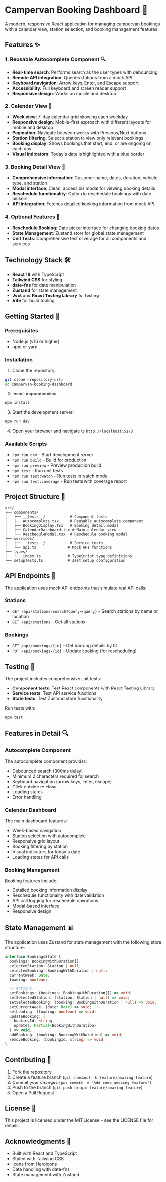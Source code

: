 # Campervan Booking Dashboard 🚐

A modern, responsive React application for managing campervan bookings with a calendar view, station selection, and booking management features.

## Features ✨

### 1. Reusable Autocomplete Component 🔍

- **Real-time search**: Performs search as the user types with debouncing
- **Remote API integration**: Queries stations from a mock API
- **Keyboard navigation**: Arrow keys, Enter, and Escape support
- **Accessibility**: Full keyboard and screen reader support
- **Responsive design**: Works on mobile and desktop

### 2. Calendar View 📅

- **Week view**: 7-day calendar grid showing each weekday
- **Responsive design**: Mobile-first approach with different layouts for mobile and desktop
- **Pagination**: Navigate between weeks with Previous/Next buttons
- **Station filtering**: Select a station to view only relevant bookings
- **Booking display**: Shows bookings that start, end, or are ongoing on each day
- **Visual indicators**: Today's date is highlighted with a blue border

### 3. Booking Detail View 📝

- **Comprehensive information**: Customer name, dates, duration, vehicle type, and station
- **Modal interface**: Clean, accessible modal for viewing booking details
- **Reschedule functionality**: Option to reschedule bookings with date pickers
- **API integration**: Fetches detailed booking information from mock API

### 4. Optional Features 🎯

- **Reschedule Booking**: Date picker interface for changing booking dates
- **State Management**: Zustand store for global state management
- **Unit Tests**: Comprehensive test coverage for all components and services

## Technology Stack 🛠️

- **React 18** with TypeScript
- **Tailwind CSS** for styling
- **date-fns** for date manipulation
- **Zustand** for state management
- **Jest** and **React Testing Library** for testing
- **Vite** for build tooling

## Getting Started 🚀

### Prerequisites

- Node.js (v16 or higher)
- npm or yarn

### Installation

1. Clone the repository:

```bash
git clone <repository-url>
cd campervan-booking-dashboard
```

2. Install dependencies:

```bash
npm install
```

3. Start the development server:

```bash
npm run dev
```

4. Open your browser and navigate to `http://localhost:5173`

### Available Scripts

- `npm run dev` - Start development server
- `npm run build` - Build for production
- `npm run preview` - Preview production build
- `npm test` - Run unit tests
- `npm run test:watch` - Run tests in watch mode
- `npm run test:coverage` - Run tests with coverage report

## Project Structure 📁

```
src/
├── components/
│   ├── __tests__/           # Component tests
│   ├── Autocomplete.tsx     # Reusable autocomplete component
│   ├── BookingDisplay.tsx   # Booking detail modal
│   ├── CalendarDashboard.tsx # Main calendar view
│   └── RescheduleModal.tsx  # Reschedule booking modal
├── services/
│   ├── __tests__/           # Service tests
│   └── api.ts              # Mock API functions
├── types/
│   └── index.ts            # TypeScript type definitions
└── setupTests.ts           # Jest setup configuration
```

## API Endpoints 📡

The application uses mock API endpoints that simulate real API calls:

### Stations

- `GET /api/stations/search?query={query}` - Search stations by name or location
- `GET /api/stations` - Get all stations

### Bookings

- `GET /api/bookings/{id}` - Get booking details by ID
- `PUT /api/bookings/{id}` - Update booking (for rescheduling)

## Testing 🧪

The project includes comprehensive unit tests:

- **Component tests**: Test React components with React Testing Library
- **Service tests**: Test API service functions
- **State tests**: Test Zustand store functionality

Run tests with:

```bash
npm test
```

## Features in Detail 🔍

### Autocomplete Component

The autocomplete component provides:

- Debounced search (300ms delay)
- Minimum 2 characters required for search
- Keyboard navigation (arrow keys, enter, escape)
- Click outside to close
- Loading states
- Error handling

### Calendar Dashboard

The main dashboard features:

- Week-based navigation
- Station selection with autocomplete
- Responsive grid layout
- Booking filtering by station
- Visual indicators for today's date
- Loading states for API calls

### Booking Management

Booking features include:

- Detailed booking information display
- Reschedule functionality with date validation
- API call logging for reschedule operations
- Modal-based interface
- Responsive design

## State Management 📊

The application uses Zustand for state management with the following store structure:

```typescript
interface BookingsState {
  bookings: BookingWithDuration[];
  selectedStation: Station | null;
  selectedBooking: BookingWithDuration | null;
  currentWeek: Date;
  loading: boolean;

  // Actions
  setBookings: (bookings: BookingWithDuration[]) => void;
  setSelectedStation: (station: Station | null) => void;
  setSelectedBooking: (booking: BookingWithDuration | null) => void;
  setCurrentWeek: (date: Date) => void;
  setLoading: (loading: boolean) => void;
  updateBooking: (
    bookingId: string,
    updates: Partial<BookingWithDuration>
  ) => void;
  addBooking: (booking: BookingWithDuration) => void;
  removeBooking: (bookingId: string) => void;
}
```

## Contributing 🤝

1. Fork the repository
2. Create a feature branch (`git checkout -b feature/amazing-feature`)
3. Commit your changes (`git commit -m 'Add some amazing feature'`)
4. Push to the branch (`git push origin feature/amazing-feature`)
5. Open a Pull Request

## License 📄

This project is licensed under the MIT License - see the LICENSE file for details.

## Acknowledgments 🙏

- Built with React and TypeScript
- Styled with Tailwind CSS
- Icons from Heroicons
- Date handling with date-fns
- State management with Zustand
